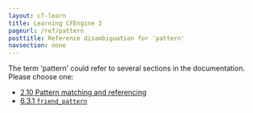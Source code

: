 ```yaml
---
layout: cf-learn
title: Learning CFEngine 3
pageurl: /ref/pattern
posttitle: Reference disambiguation for 'pattern'
navsection: none
---
```


The term 'pattern' could refer to several sections in the documentation. Please choose one:

- [2.10 Pattern matching and referencing](https://cfengine.com/manuals/cf3-reference.html#Pattern-matching-and-referencing)
- [6.3.1 <code>friend_pattern</code>](https://cfengine.com/manuals/cf3-reference.html#friend_pattern-in-reports)
